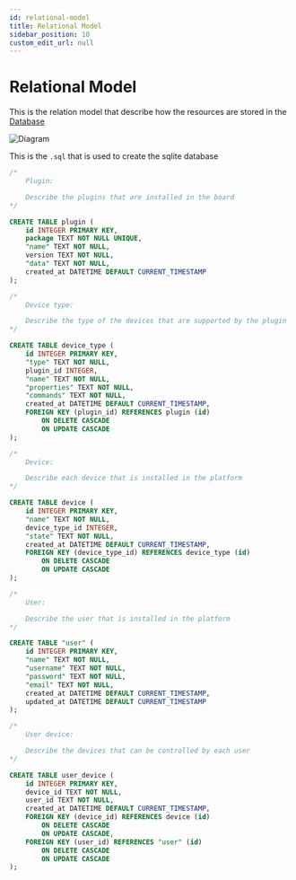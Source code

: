 ```yaml
---
id: relational-model
title: Relational Model
sidebar_position: 10
custom_edit_url: null
---
```


# Relational Model

This is the relation model that describe how the resources are stored in the [Database](/docs/djinn-board/architecture/persistance-layer#database)

![Diagram](/img/relational_model_diagram.png)

This is the `.sql` that is used to create the sqlite database

```sql title="djinn.sql"
/*
	Plugin:

	Describe the plugins that are installed in the board
*/

CREATE TABLE plugin (
	id INTEGER PRIMARY KEY,
	package TEXT NOT NULL UNIQUE,
	"name" TEXT NOT NULL,
	version TEXT NOT NULL,
	"data" TEXT NOT NULL,
	created_at DATETIME DEFAULT CURRENT_TIMESTAMP
);

/*
	Device type:

	Describe the type of the devices that are supported by the plugin
*/

CREATE TABLE device_type (
	id INTEGER PRIMARY KEY,
	"type" TEXT NOT NULL,
	plugin_id INTEGER,
	"name" TEXT NOT NULL,
	"properties" TEXT NOT NULL,
	"commands" TEXT NOT NULL,
	created_at DATETIME DEFAULT CURRENT_TIMESTAMP,
	FOREIGN KEY (plugin_id) REFERENCES plugin (id)
		ON DELETE CASCADE
		ON UPDATE CASCADE
);

/*
	Device:

	Describe each device that is installed in the platform
*/

CREATE TABLE device (
	id INTEGER PRIMARY KEY,
	"name" TEXT NOT NULL,
	device_type_id INTEGER,
	"state" TEXT NOT NULL,
	created_at DATETIME DEFAULT CURRENT_TIMESTAMP,
	FOREIGN KEY (device_type_id) REFERENCES device_type (id)
		ON DELETE CASCADE
		ON UPDATE CASCADE
);

/*
	User:

	Describe the user that is installed in the platform
*/

CREATE TABLE "user" (
	id INTEGER PRIMARY KEY,
	"name" TEXT NOT NULL,
	"username" TEXT NOT NULL,
	"password" TEXT NOT NULL,
	"email" TEXT NOT NULL,
	created_at DATETIME DEFAULT CURRENT_TIMESTAMP,
	updated_at DATETIME DEFAULT CURRENT_TIMESTAMP
);

/*
	User device:

	Describe the devices that can be controlled by each user
*/

CREATE TABLE user_device (
	id INTEGER PRIMARY KEY,
	device_id TEXT NOT NULL,
	user_id TEXT NOT NULL,
	created_at DATETIME DEFAULT CURRENT_TIMESTAMP,
	FOREIGN KEY (device_id) REFERENCES device (id)
		ON DELETE CASCADE
		ON UPDATE CASCADE,
	FOREIGN KEY (user_id) REFERENCES "user" (id)
		ON DELETE CASCADE
		ON UPDATE CASCADE
);
```
